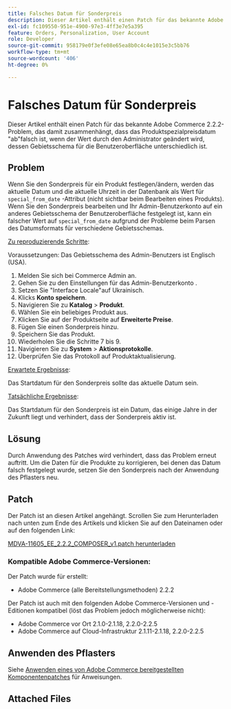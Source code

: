 ```yaml
---
title: Falsches Datum für Sonderpreis
description: Dieser Artikel enthält einen Patch für das bekannte Adobe Commerce 2.2.2-Problem, das damit zusammenhängt, dass das Produktspezialpreisdatum "ab"falsch ist, wenn der Wert durch den Administrator geändert wird, dessen Gebietsschema für die Benutzeroberfläche unterschiedlich ist.
exl-id: fc109550-951e-4900-97e3-4ff3e7e5a395
feature: Orders, Personalization, User Account
role: Developer
source-git-commit: 958179e0f3efe08e65ea8b0c4c4e1015e3c5bb76
workflow-type: tm+mt
source-wordcount: '406'
ht-degree: 0%

---
```


# Falsches Datum für Sonderpreis

Dieser Artikel enthält einen Patch für das bekannte Adobe Commerce 2.2.2-Problem, das damit zusammenhängt, dass das Produktspezialpreisdatum &quot;ab&quot;falsch ist, wenn der Wert durch den Administrator geändert wird, dessen Gebietsschema für die Benutzeroberfläche unterschiedlich ist.

## Problem

Wenn Sie den Sonderpreis für ein Produkt festlegen/ändern, werden das aktuelle Datum und die aktuelle Uhrzeit in der Datenbank als Wert für `special_from_date` -Attribut (nicht sichtbar beim Bearbeiten eines Produkts). Wenn Sie den Sonderpreis bearbeiten und Ihr Admin-Benutzerkonto auf ein anderes Gebietsschema der Benutzeroberfläche festgelegt ist, kann ein falscher Wert auf `special_from_date` aufgrund der Probleme beim Parsen des Datumsformats für verschiedene Gebietsschemas.

<u>Zu reproduzierende Schritte</u>:

Voraussetzungen: Das Gebietsschema des Admin-Benutzers ist Englisch (USA).

1. Melden Sie sich bei Commerce Admin an.
1. Gehen Sie zu den Einstellungen für das Admin-Benutzerkonto .
1. Setzen Sie &quot;Interface Locale&quot;auf Ukrainisch.
1. Klicks **Konto speichern**.
1. Navigieren Sie zu **Katalog** > **Produkt**.
1. Wählen Sie ein beliebiges Produkt aus.
1. Klicken Sie auf der Produktseite auf **Erweiterte Preise**.
1. Fügen Sie einen Sonderpreis hinzu.
1. Speichern Sie das Produkt.
1. Wiederholen Sie die Schritte 7 bis 9.
1. Navigieren Sie zu **System** > **Aktionsprotokolle**.
1. Überprüfen Sie das Protokoll auf Produktaktualisierung.

<u>Erwartete Ergebnisse</u>:

Das Startdatum für den Sonderpreis sollte das aktuelle Datum sein.

<u>Tatsächliche Ergebnisse</u>:

Das Startdatum für den Sonderpreis ist ein Datum, das einige Jahre in der Zukunft liegt und verhindert, dass der Sonderpreis aktiv ist.

## Lösung

Durch Anwendung des Patches wird verhindert, dass das Problem erneut auftritt. Um die Daten für die Produkte zu korrigieren, bei denen das Datum falsch festgelegt wurde, setzen Sie den Sonderpreis nach der Anwendung des Pflasters neu.

## Patch

Der Patch ist an diesen Artikel angehängt. Scrollen Sie zum Herunterladen nach unten zum Ende des Artikels und klicken Sie auf den Dateinamen oder auf den folgenden Link:

[MDVA-11605\_EE\_2.2.2\_COMPOSER\_v1.patch herunterladen](assets/MDVA-11605_EE_2.2.2_COMPOSER_v1.patch.zip)

### Kompatible Adobe Commerce-Versionen:

Der Patch wurde für erstellt:

* Adobe Commerce (alle Bereitstellungsmethoden) 2.2.2

Der Patch ist auch mit den folgenden Adobe Commerce-Versionen und -Editionen kompatibel (löst das Problem jedoch möglicherweise nicht):

* Adobe Commerce vor Ort 2.1.0-2.1.18, 2.2.0-2.2.5
* Adobe Commerce auf Cloud-Infrastruktur 2.1.11-2.1.18, 2.2.0-2.2.5

## Anwenden des Pflasters

Siehe [Anwenden eines von Adobe Commerce bereitgestellten Komponentenpatches](/help/how-to/general/how-to-apply-a-composer-patch-provided-by-magento.md) für Anweisungen.

## Attached Files
